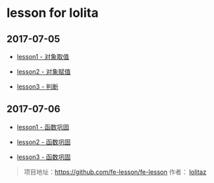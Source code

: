 # lesson for lolita

## 2017-07-05

* [lesson1 - 对象取值](./2017-07-05/对象取值.md)

* [lesson2 - 对象赋值](./2017-07-05/对象赋值.md)

* [lesson3 - 判断](./2017-07-05/判断.md)

## 2017-07-06

* [lesson1 - 函数巩固](./2017-07-06/函数巩固1.md)

* [lesson2 - 函数巩固](./2017-07-06/函数巩固2.md)

* [lesson3 - 函数巩固](./2017-07-06/函数巩固3.md)


>项目地址：https://github.com/fe-lesson/fe-lesson
>作者： [lolitaz](github.com/lolitaz)
